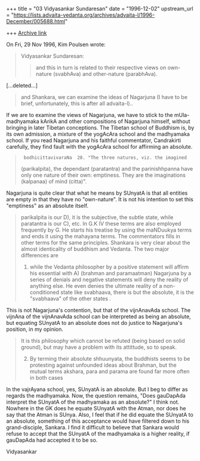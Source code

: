 +++
title = "03 Vidyasankar Sundaresan"
date = "1996-12-02"
upstream_url = "https://lists.advaita-vedanta.org/archives/advaita-l/1996-December/005688.html"

+++
[Archive link](https://lists.advaita-vedanta.org/archives/advaita-l/1996-December/005688.html)

On Fri, 29 Nov 1996, Kim Poulsen wrote:

> Vidyasankar Sundaresan:
> >and this in turn is
> >related to their respective views on own-nature (svabhAva) and
> >other-nature (parabhAva).
>

[...deleted...]

> and Shankara, we can examine the ideas of Nagarjuna (I have to be brief,
> unfortunately, this is after all advaita-l)..

If we are to examine the views of Nagarjuna, we have to stick to the
mUla-madhyamaka kArikA and other compositions of Nagarjuna himself,
without bringing in later Tibetan conceptions. The Tibetan school of
Buddhism is, by its own admission, a mixture of the yogAcAra school and
the madhyamaka school. If you read Nagarjuna and his faithful commentator,
Candrakirti carefully, they find fault with the yogAcAra school for
affirming an absolute.

>
>      bodhicittavivaraNa  28. "The three natures, viz. the imagined
> (parikalpita),
> the dependant (paratantra) and the parinishhpanna have only one
> nature of their own: emptiness. They are the imaginations (kalpanaa) of
> mind (citta)".

Nagarjuna is quite clear that what he means by SUnyatA is that all
entities are empty in that they have no "own-nature". It is not his
intention to set this "emptiness" as an absolute itself.

>
>    parikalpita is our D), it is the subjective, the subtle state, while
> paratantra
> is our C), etc. In G.K IV these terms are also employed frequently by G.
> He starts his treatise by using the maNDuukya terms and ends it using the
> mahayana terms. The commentators fills in other terms for the same
> principles. Shankara is very clear about the almost identicality of
> buddhism
> and Vedanta.
>    The two major differences are
>
> 1) while the Vedanta philosopher by a positive statement will affirm his
> essential
> with A) (brahman and paramaatman) Nagarjuna by a series of denials and
> negative statements will deny the reality of anything else. He even denies
> the
> ultimate reality of a non-conditioned state like svabhaava, there is but
> the
> absolute, it is the "svabhaava" of the other states .

This is not Nagarjuna's contention, but that of the vijnAnavAda school.
The vijnAna of the vijnAnavAda school can be interpreted as being an
absolute, but equating SUnyatA to an absolute does not do justice to
Nagarjuna's position, in my opinion.

>   It is this philosophy which cannot be refuted (being based on solid
> ground),
> but may have a problem with its attittude, so to speak.
>
> 2) By terming their absolute shhuunyata, the buddhists seems to be
> protesting
> against unfounded ideas about Brahman, but the mutual terms akshara, para
> and
> parama are found far more often in both cases

In the vajrAyana school, yes, SUnyatA is an absolute. But I beg to differ
as regards the madhyamaka. Now, the question remains, "Does gauDapAda
interpret the SUnyatA of the madhyamaka as an absolute?" I think not.
Nowhere in the GK does he equate SUnyatA with the Atman, nor does he say
that the Atman is SUnya. Also, I feel that if he did equate the SUnyatA to
an absolute, something of this acceptance would have filtered down to his
grand-disciple, Sankara. I find it difficult to believe that Sankara would
refuse to accept that the SUnyatA of the madhyamaka is a higher reality,
if gauDapAda had accepted it to be so.

Vidyasankar

